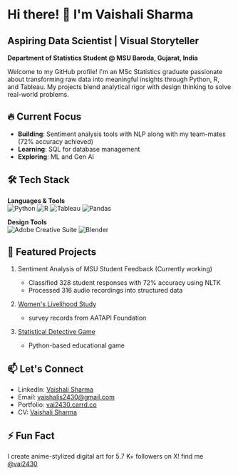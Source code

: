 # Hi there! 👋 I'm Vaishali Sharma 

## Aspiring Data Scientist | Visual Storyteller
**Department of Statistics Student @ MSU Baroda, Gujarat, India**

Welcome to my GitHub profile! I'm an MSc Statistics graduate passionate about transforming raw data into meaningful insights through Python, R, and Tableau. My projects blend analytical rigor with design thinking to solve real-world problems.

## 🔥 Current Focus
- **Building**: Sentiment analysis tools with NLP along with my team-mates (72% accuracy achieved)
- **Learning**: SQL for database management
- **Exploring**: ML and Gen AI 

## 🛠️ Tech Stack
**Languages & Tools**  
![Python](https://img.shields.io/badge/Python-3776AB?style=flat&logo=python&logoColor=white)
![R](https://img.shields.io/badge/R-276DC3?style=flat&logo=r&logoColor=white)
![Tableau](https://img.shields.io/badge/Tableau-E97627?style=flat&logo=tableau&logoColor=white)
![Pandas](https://img.shields.io/badge/Pandas-150458?style=flat&logo=pandas&logoColor=white)

**Design Tools**  
![Adobe Creative Suite](https://img.shields.io/badge/Adobe%20Creative%20Cloud-DA1F26?style=flat&logo=adobecreativecloud&logoColor=white)
![Blender](https://img.shields.io/badge/Blender-F5792A?style=flat&logo=blender&logoColor=white)

## 🌟 Featured Projects
1. Sentiment Analysis of MSU Student Feedback  (Currently working)
   - Classified 328 student responses with 72% accuracy using NLTK
   - Processed 316 audio recordings into structured data

2. [Women's Livelihood Study](https://github.com/yuu2430/Women-and-Livelihood-Project) 
   - survey records from AATAPI Foundation
   

3. [Statistical Detective Game](https://github.com/yuu2430/StatisticalDetetective)  
   - Python-based educational game

## 📫 Let's Connect
- LinkedIn: [Vaishali Sharma](https://linkedin.com/in/vai2430)
- Email: vaishalis2430@gmail.com
- Portfolio: [vai2430.carrd.co](https://vai2430.carrd.co/)
- CV: [Vaishali Sharma](https://github.com/yuu2430/yuu2430/blob/main/Vaishali%20Sharma%20CV.pdf)

## ⚡ Fun Fact
I create anime-stylized digital art for 5.7 K+ followers on X! find me [@vai2430](https://x.com/vai2430)

